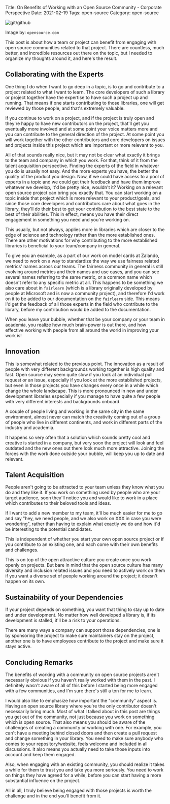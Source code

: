 Title: On Benefits of Working with an Open Source Community - Corporate Perspective
Date: 2021-02-19
Tags: open-source
Category: open-source

![git/github](files/img/people_remote_teams_world.png "Credit:
https://opensource.com")

Image by: `opensource.com`

This post is about how a team or project can benefit from engaging with open
source communities related to that project. There are countless, much better,
and incredible resources out there on the topic, but I needed to organize my
thoughts around it, and here's the result.

## Collaborating with the Experts

One thing I do when I want to go deep in a topic, is to go and contribute to a
project related to what I want to learn. The core developers of such a library
or project together have the expertise to have such a project up and running.
That means if one starts contributing to those libraries, one will get reviewed
by those people, and that's extremely valuable.

If you continue to work on a project, and if the project is truly open and
they're happy to have new contributors on the project, that'll get you
eventually more involved and at some point your voice matters more and you can
contribute to the general direction of the project. At some point you will work
together with the other contributors and core developers on issues and projects
inside this project which are important or more relevant to you.

All of that sounds really nice, but it may not be clear what exactly it brings
to the team and company in which you work. For that, think of it from the
talent acquisition perspective. Finding the experts of the field in whatever
you do is usually not easy. And the more experts you have, the better the
quality of the product you design. Now, if we could have access to a pool of
experts in a topic and we could get their feedback and have them improve
whatever we develop, it'd be pretty nice, wouldn't it? Working on a relevant
open source project can bring you exactly that. You can start working on a
topic inside that project which is more relevant to your product/goals, and
since those core developers and contributors care about what goes in the
library, they'll do their best to get your contribution to the best state to
the best of their abilities. This in effect, means you have their direct
engagement in something you need and you're working on.

This usually, but not always, applies more in libraries which are closer to the
edge of science and technology rather than the more established ones. There are
other motivations for why contributing to the more established libraries is
beneficial to your team/company in general.

To give you an example, as a part of our work on model cards at Zalando, we
need to work on a way to standardize the way we use fairness related metrics'
names across our teams. The fairness community in general is still evolving
around metrics and their names and use cases, and you can see several names
referring to the same metric, or a common name which doesn't refer to any
specific metric at all. This happens to be something we also care about in
`fairlearn` (which is a library originally developed by people at Microsoft and
is now a community project), and therefore I'd work on it to be added to our
documentation on the `fairlearn` side. This means I'd get the feedback of all
those experts in the field who contribute to the library, before my
contribution would be added to the documentation.

When you leave your bubble, whether that be your company or your team in
academia, you realize how much brain-power is out there, and how effective
working with people from all around the world in improving your work is!

## Innovation

This is somewhat related to the previous point. The innovation as a result of
people with very different backgrounds working together is high quality and
fast. Open source may seem quite slow if you look at an individual pull request
or an issue, especially if you look at the more established projects, but even
in those projects you have changes every once in a while which change the whole
landscape. This is more pronounced in new and under development libraries
especially if you manage to have quite a few people with very different
interests and backgrounds onboard.

A couple of people living and working in the same city in the same environment,
almost never can match the creativity coming out of a group of people who live
in different continents, and work in different parts of the industry and
academia.

It happens so very often that a solution which sounds pretty cool and creative
is started in a company, but very soon the project will look and feel outdated
and the new ones out there look much more attractive. Joining the forces with
the work done outside your bubble, will keep you up to date and relevant.

## Talent Acquisition

People aren't going to be attracted to your team unless they know what you do
and they like it. If you work on something used by people who are your target
audience, soon they'll notice you and would like to work in a place which
contributes to their beloved tools and ideas.

If I want to add a new member to my team, it'll be much easier for me to go and
say "hey, we need people, and we also work on XXX in case you were wondering",
rather than having to explain what exactly we do and how it'd be interesting to
the potential candidates.

This is independent of whether you start your own open source project or if you
contribute to an existing one, and each come with their own benefits and
challenges.

This is on top of the open attractive culture you create once you work openly
on projects. But bare in mind that the open source culture has many diversity
and inclusion related issues and you need to actively work on them if you want
a diverse set of people working around the project; it doesn't happen on its
own.

## Sustainability of your Dependencies

If your project depends on something, you want that thing to stay up to date
and under development. No matter how well developed a library is, if its
development is stalled, it'll be a risk to your operations.

There are many ways a company can support those dependencies, one is by
sponsoring the project to make sure maintainers stay on the project, another
one is to have employees contribute to the project and make sure it stays
active.

## Concluding Remarks

The benefits of working with a community on open source projects aren't
necessarily obvious if you haven't really worked with them in the past. I
definitely wasn't aware of all of this before I started being more engaged with
a few communities, and I'm sure there's still a ton for me to learn.

I would also like to emphasize how important the "community" aspect is. Having
an open source library where you're the only contributor doesn't necessarily
bring much. Most of what I talked about in this post are things you get out of
the community, not just because you work on something which is open source.
That also means you should be aware of the challenges of creating a community
or working with one. For example, you can't have a meeting behind closed doors
and then create a pull request and change something in your library. You need
to make sure anybody who comes to your repository/website, feels welcome and
included in all discussions. It also means you actually need to take those
inputs into account and keep them engaged.

Also, when engaging with an existing community, you should realize it takes a
while for them to trust you and take you more seriously. You need to work on
things they have agreed for a while, before you can start having a more
substantial influence on the project.

All in all, I truly believe being engaged with those projects is worth the
challenge and in the end you'll benefit from it.
